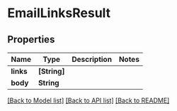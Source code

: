 # EmailLinksResult

## Properties
Name | Type | Description | Notes
------------ | ------------- | ------------- | -------------
**links** | **[String]** |  | 
**body** | **String** |  | 

[[Back to Model list]](../README#documentation-for-models) [[Back to API list]](../README#documentation-for-api-endpoints) [[Back to README]](../README)



